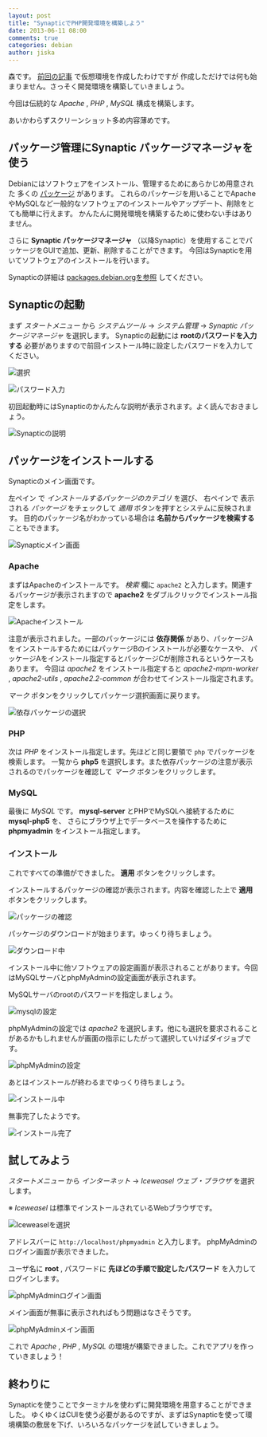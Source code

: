 ```yaml
---
layout: post
title: "SynapticでPHP開発環境を構築しよう"
date: 2013-06-11 08:00
comments: true
categories: debian
author: jiska
---
```


森です。 [前回の記事](/blog/2013/06/08/start-desktop-linux-on-virtualbox/) で仮想環境を作成したわけですが
作成しただけでは何も始まりません。さっそく開発環境を構築していきましょう。

今回は伝統的な *Apache* , *PHP* , *MySQL* 構成を構築します。

あいかわらずスクリーンショット多め内容薄めです。

<!-- more -->

## パッケージ管理にSynaptic パッケージマネージャを使う

Debianにはソフトウェアをインストール、管理するためにあらかじめ用意された
多くの [パッケージ](http://www.debian.org/distrib/packages.ja.html) があります。
これらのパッケージを用いることでApacheやMySQLなど一般的なソフトウェアのインストールやアップデート、削除をとても簡単に行えます。
かんたんに開発環境を構築するために使わない手はありません。

さらに **Synaptic パッケージマネージャ** （以降Synaptic）を使用することでパッケージをGUIで追加、更新、削除することができます。
今回はSynapticを用いてソフトウェアのインストールを行います。

Synapticの詳細は [packages.debian.orgを参照](http://packages.debian.org/ja/squeeze/synaptic) してください。

## Synapticの起動

まず *スタートメニュー* から *システムツール* → *システム管理* → *Synaptic パッケージマネージャ* を選択します。
Synapticの起動には **rootのパスワードを入力する** 必要がありますので前回インストール時に設定したパスワードを入力してください。

![選択](/images/posts/2013-06-11-build-php-environment-with-synaptic/boot-synaptic.choose.png)

![パスワード入力](/images/posts/2013-06-11-build-php-environment-with-synaptic/boot-synaptic.password.png)

初回起動時にはSynapticのかんたんな説明が表示されます。よく読んでおきましょう。

![Synapticの説明](/images/posts/2013-06-11-build-php-environment-with-synaptic/boot-synaptic.confirm.png)

## パッケージをインストールする

Synapticのメイン画面です。

左ペイン で *インストールするパッケージのカテゴリ* を選び、 右ペインで 表示される *パッケージ* をチェックして *適用* ボタンを押すとシステムに反映されます。
目的のパッケージ名がわかっている場合は **名前からパッケージを検索する** こともできます。

![Synapticメイン画面](/images/posts/2013-06-11-build-php-environment-with-synaptic/synaptic.main.png)

### Apache

まずはApacheのインストールです。
*検索* 欄に ```apache2``` と入力します。関連するパッケージが表示されますので **apache2** をダブルクリックでインストール指定をします。

![Apacheインストール](/images/posts/2013-06-11-build-php-environment-with-synaptic/synaptic.install-apache2.png)

注意が表示されました。一部のパッケージには **依存関係** があり、パッケージAをインストールするためにはパッケージBのインストールが必要なケースや、
パッケージAをインストール指定するとパッケージCが削除されるというケースもあります。
今回は *apache2* をインストール指定すると *apache2-mpm-worker* , *apache2-utils* , *apache2.2-common* が合わせてインストール指定されます。

*マーク* ボタンをクリックしてパッケージ選択画面に戻ります。

![依存パッケージの選択](/images/posts/2013-06-11-build-php-environment-with-synaptic/synaptic.install-apache2.notice.png)

### PHP

次は *PHP* をインストール指定します。先ほどと同じ要領で ```php``` でパッケージを検索します。
一覧から **php5** を選択します。また依存パッケージの注意が表示されるのでパッケージを確認して *マーク* ボタンをクリックします。

### MySQL

最後に *MySQL* です。 **mysql-server** とPHPでMySQLへ接続するために **mysql-php5** を、 さらにブラウザ上でデータベースを操作するために **phpmyadmin** をインストール指定します。

### インストール

これですべての準備ができました。 **適用** ボタンをクリックします。

インストールするパッケージの確認が表示されます。内容を確認した上で **適用** ボタンをクリックします。

![パッケージの確認](/images/posts/2013-06-11-build-php-environment-with-synaptic/synaptic.install.confirm.png)

パッケージのダウンロードが始まります。ゆっくり待ちましょう。

![ダウンロード中](/images/posts/2013-06-11-build-php-environment-with-synaptic/synaptic.install.download.png)

インストール中に他ソフトウェアの設定画面が表示されることがあります。今回はMySQLサーバとphpMyAdminの設定画面が表示されます。

MySQLサーバのrootのパスワードを指定しましょう。

![mysqlの設定](/images/posts/2013-06-11-build-php-environment-with-synaptic/synaptic.install.setup-mysql.png)

phpMyAdminの設定では *apache2* を選択します。他にも選択を要求されることがあるかもしれませんが画面の指示にしたがって選択していけばダイジョブです。

![phpMyAdminの設定](/images/posts/2013-06-11-build-php-environment-with-synaptic/synaptic.install.setup-phpmyadmin.png)

あとはインストールが終わるまでゆっくり待ちましょう。

![インストール中](/images/posts/2013-06-11-build-php-environment-with-synaptic/synaptic.install.processing.png)

無事完了したようです。

![インストール完了](/images/posts/2013-06-11-build-php-environment-with-synaptic/synaptic.install.finish.png)

## 試してみよう

*スタートメニュー* から *インターネット* → *Iceweasel ウェブ・ブラウザ* を選択します。

※ *Iceweasel* は標準でインストールされているWebブラウザです。

![Iceweaselを選択](/images/posts/2013-06-11-build-php-environment-with-synaptic/boot-iceweasel.choose.png)

アドレスバーに ```http://localhost/phpmyadmin``` と入力します。
phpMyAdminのログイン画面が表示できました。

ユーザ名に **root** , パスワードに **先ほどの手順で設定したパスワード** を入力してログインします。

![phpMyAdminログイン画面](/images/posts/2013-06-11-build-php-environment-with-synaptic/phpmyadmin.login.png)

メイン画面が無事に表示されればもう問題はなさそうです。

![phpMyAdminメイン画面](/images/posts/2013-06-11-build-php-environment-with-synaptic/phpmyadmin.main.png)

これで *Apache* , *PHP* , *MySQL* の環境が構築できました。これでアプリを作っていきましょう！

## 終わりに

Synapticを使うことでターミナルを使わずに開発環境を用意することができました。
ゆくゆくはCUIを使う必要があるのですが、まずはSynapticを使って環境構築の敷居を下げ、いろいろなパッケージを試していきましょう。

